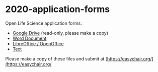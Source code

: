# 2020-application-forms
Open Life Science application forms:

- [Google Drive](https://docs.google.com/document/d/1aCU3DB4tD_nMaSiWDZaK3XGCfaWg1yAU6CQ6fia0-Eg/edit?usp=sharing) (read-only, please make a copy)
- [Word Document]()
- [LibreOffice / OpenOffice]()
- [Text]()

Please make a copy of these files and submit at [https://easychair.org/](https://easychair.org/
